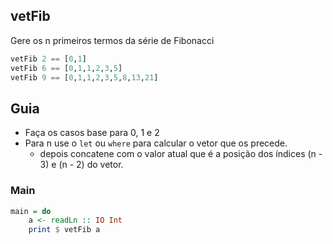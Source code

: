 ## vetFib
[](solver.hs)
Gere os n primeiros termos da série de Fibonacci

```hs
vetFib 2 == [0,1]
vetFib 6 == [0,1,1,2,3,5]
vetFib 9 == [0,1,1,2,3,5,8,13,21]
```

## Guia
- Faça os casos base para 0, 1 e 2
- Para n use o `let` ou `where` para calcular o vetor que os precede.
    - depois concatene com o valor atual que é a posição dos índices (n - 3) e (n - 2) do vetor.

<!--MAIN_BEGIN-->
### Main
```hs
main = do
    a <- readLn :: IO Int
    print $ vetFib a

```
<!--MAIN_END-->
